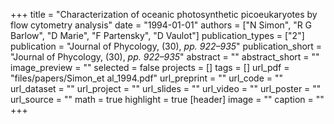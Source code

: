 +++
title = "Characterization of oceanic photosynthetic picoeukaryotes by flow cytometry analysis"
date = "1994-01-01"
authors = ["N Simon", "R G Barlow", "D Marie", "F Partensky", "D Vaulot"]
publication_types = ["2"]
publication = "Journal of Phycology, (30), _pp. 922–935_"
publication_short = "Journal of Phycology, (30), _pp. 922–935_"
abstract = ""
abstract_short = ""
image_preview = ""
selected = false
projects = []
tags = []
url_pdf = "files/papers/Simon_et al_1994.pdf"
url_preprint = ""
url_code = ""
url_dataset = ""
url_project = ""
url_slides = ""
url_video = ""
url_poster = ""
url_source = ""
math = true
highlight = true
[header]
image = ""
caption = ""
+++
